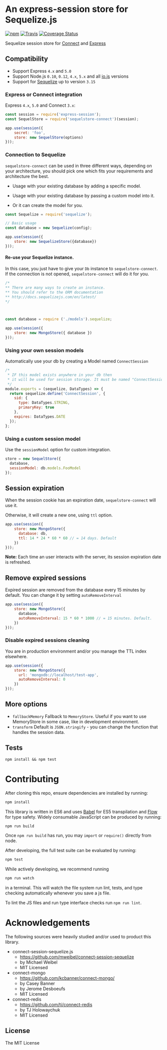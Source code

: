 # An express-session store for Sequelize.js

[![npm](https://img.shields.io/npm/v/sequelstore-connect.svg)](https://www.npmjs.com/package/sequelstore-connect)
[![Travis](https://img.shields.io/travis/rust-lang/rust.svg)](https://travis-ci.org/MattMcFarland/sequelstore-connect)
[![Coverage Status](https://coveralls.io/repos/MattMcFarland/sequelstore-connect/badge.svg?branch=master&service=github)](https://coveralls.io/github/MattMcFarland/sequelstore-connect?branch=master)

Sequelize session store for [Connect](https://github.com/senchalabs/connect) and [Express](http://expressjs.com/)

## Compatibility

* Support Express `4.x` and `5.0`
* Support Node.js `0.10`, `0.12`, `4.x`, `5.x` and all [io.js](https://iojs.org) versions
* Support for [Sequelize](http://docs.sequelizejs.com/en/latest/) up to version  `3.15`


### Express or Connect integration

Express `4.x`, `5.0` and Connect `3.x`:

```js
const session = require('express-session');
const SequelStore = require('sequelstore-connect')(session);

app.use(session({
    secret: 'foo',
    store: new SequelStore(options)
}));
```

### Connection to Sequelize

`sequelstore-connect` can be used in three different ways,
depending on your architecture, you should pick one which fits your
requirements and architecture the best.

- Usage with your existing database by adding a specific model.

- Usage with your existing database by passing a custom model into it.

- Or it can create the model for you.


```js
const Sequelize = require('sequelize');

// Basic usage
const database = new Sequelize(config);

app.use(session({
    store: new SequelizeStore({database})
}));
```


#### Re-use your Sequelize instance.

In this case, you just have to give your `Db` instance to `sequelstore-connect`.
If the connection is not opened, `sequelstore-connect` will do it for you.

```js
/*
** There are many ways to create an instance.
** You should refer to the ORM documentation
** http://docs.sequelizejs.com/en/latest/
*/



const database = require ('./models').sequelize;

app.use(session({
    store: new MongoStore({ database })
}));
```


### Using your own session models

Automatically use your db by creating a Model named `ConnectSession`

```js
/*
 * IF this model exists anywhere in your db then
 * it will be used for session storage. It must be named "ConnectSession"
 */
module.exports = (sequelize, DataTypes) => {
  return sequelize.define('ConnectSession', {
    sid: {
      type: DataTypes.STRING,
      primaryKey: true
    },
    expires: DataTypes.DATE
  });
};
```

### Using a custom session model

Use the `sessionModel` option for custom integration.

```js
store = new SequelStore({
  database,
  sessionModel: db.models.FooModel
});
```



## Session expiration

When the session cookie has an expiration date, `sequelstore-connect` will use it.

Otherwise, it will create a new one, using `ttl` option.

```js
app.use(session({
    store: new MongoStore({
      database: db,
      ttl: 14 * 24 * 60 * 60 // = 14 days. Default
    })
}));
```

__Note:__ Each time an user interacts with the server, its session expiration date is refreshed.


## Remove expired sessions
Expired session are removed from the database every 15 minutes by default.
You can change it by setting `autoRemoveInterval`


```js
app.use(session({
    store: new MongoStore({
      database,
      autoRemoveInterval: 15 * 60 * 1000 // = 15 minutes. Default.
    })
}));
```

### Disable expired sessions cleaning

You are in production environment and/or you manage the TTL index elsewhere.

```js
app.use(session({
    store: new MongoStore({
      url: 'mongodb://localhost/test-app',
      autoRemoveInterval: 0
    })
}));
```


## More options

  - `fallbackMemory` Fallback to `MemoryStore`. Useful if you want to use MemoryStore in some case, like in development environment.
  - `transform` Default is `JSON.stringify` - you can change the function that handles the session data.

## Tests

    npm install && npm test

# Contributing

After cloning this repo, ensure dependencies are installed by running:

```sh
npm install
```

This library is written in ES6 and uses [Babel](http://babeljs.io/) for ES5
transpilation and [Flow](http://flowtype.org/) for type safety. Widely
consumable JavaScript can be produced by running:

```sh
npm run build
```

Once `npm run build` has run, you may `import` or `require()` directly from
node.

After developing, the full test suite can be evaluated by running:

```sh
npm test
```

While actively developing, we recommend running

```sh
npm run watch
```

in a terminal. This will watch the file system run lint, tests, and type
checking automatically whenever you save a js file.

To lint the JS files and run type interface checks run `npm run lint`.

# Acknowledgements

The following sources were heavily studied and/or used to product this library.

* connect-session-sequelize.js
  - https://github.com/mweibel/connect-session-sequelize
  - by Michael Weibel
  - MIT Licensed
* connect-mongo
  - https://github.com/kcbanner/connect-mongo/
  - by Casey Banner
  - by Jerome Desboeufs
  - MIT Licensed
* connect-redis
  - https://github.com/tj/connect-redis
  - by TJ Holowaychuk
  - MIT Licensed

## License

The MIT License
